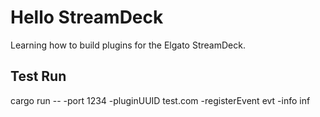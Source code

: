 # Hello StreamDeck

Learning how to build plugins for the Elgato StreamDeck.

## Test Run

cargo run -- -port 1234 -pluginUUID test.com -registerEvent evt -info inf